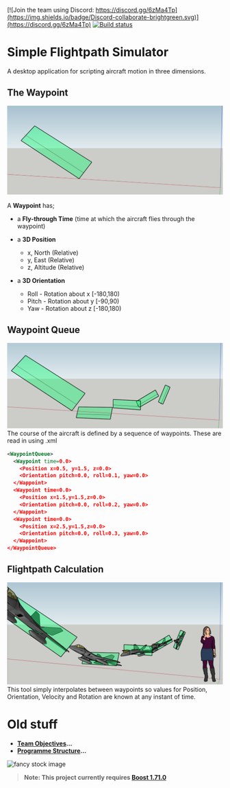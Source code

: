 [![Join the team using Discord: https://discord.gg/6zMa4Tp](https://img.shields.io/badge/Discord-collaborate-brightgreen.svg)](https://discord.gg/6zMa4Tp)
[![Build status](https://ci.appveyor.com/api/projects/status/07276mey39n8kaob?svg=true)](https://ci.appveyor.com/project/DavidMcCabe/simpleflightpathsimulator)

# Simple Flightpath Simulator

A desktop application for scripting aircraft motion in three dimensions.

## The Waypoint
![Waypoint Illustration 1](./docs/artwork/Waypoint-Illustrations/Waypoint-Illustration1.PNG)

A **Waypoint** has;
- a **Fly-through Time** (time at which the aircraft flies through the waypoint)
- a **3D Position**
  - x, North (Relative)
  - y, East (Relative)
  - z, Altitude (Relative)

- a **3D Orientation**
  - Roll - Rotation about x [-180,180)
  - Pitch - Rotation about y [-90,90)
  - Yaw - Rotation about z [-180,180)

## Waypoint Queue
![Waypoint Illustration 2](./docs/artwork/Waypoint-Illustrations/Waypoint-Illustration2.PNG)
The course of the aircraft is defined by a sequence of waypoints.  These are read in using .xml
```xml
<WaypointQueue>
  <Waypoint time=0.0>
    <Position x=0.5, y=1.5, z=0.0>
    <Orientation pitch=0.0, roll=0.1, yaw=0.0>
  </Wappoint>
  <Waypoint time=0.0>
    <Position x=1.5,y=1.5,z=0.0>
    <Orientation pitch=0.0, roll=0.2, yaw=0.0>
  </Wappoint>
  <Waypoint time=0.0>
    <Position x=2.5,y=1.5,z=0.0>
    <Orientation pitch=0.0, roll=0.3, yaw=0.0>
  </Wappoint>
</WaypointQueue>
```

## Flightpath Calculation
![Waypoint Illustration 3](./docs/artwork/Waypoint-Illustrations/Waypoint-Illustration3.PNG)
This tool simply interpolates between waypoints so values for Position, Orientation, Velocity and Rotation are known at any instant of time. 

# Old stuff

- **[Team Objectives](./docs/programme_goals.md)...**
- **[Programme Structure](./docs/programme_structure.md)...**

![fancy stock image](https://cdn.pixabay.com/photo/2019/03/23/20/01/aircraft-4076160_1280.jpg)

> **Note: This project currently requires [Boost 1.71.0](https://www.boost.org/users/history/version_1_71_0.html)**

